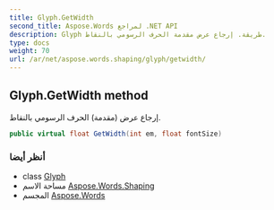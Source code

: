 ```yaml
---
title: Glyph.GetWidth
second_title: Aspose.Words لمراجع .NET API
description: Glyph طريقة. إرجاع عرض مقدمة الحرف الرسومي بالنقاط.
type: docs
weight: 70
url: /ar/net/aspose.words.shaping/glyph/getwidth/
---
```

## Glyph.GetWidth method

إرجاع عرض (مقدمة) الحرف الرسومي بالنقاط.

```csharp
public virtual float GetWidth(int em, float fontSize)
```

### أنظر أيضا

* class [Glyph](../)
* مساحة الاسم [Aspose.Words.Shaping](../../glyph/)
* المجسم [Aspose.Words](../../../)


